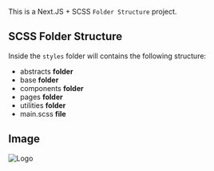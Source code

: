 This is a Next.JS + SCSS `Folder Structure` project.

## SCSS Folder Structure
Inside the `styles` folder will contains the following structure:
- abstracts **folder**
- base **folder**
- components **folder**
- pages **folder**
- utilities **folder**
- main.scss **file**

## Image
![Logo](https://iili.io/L238va.png)
